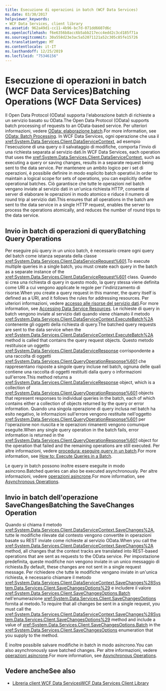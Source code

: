 ```yaml
---
title: Esecuzione di operazioni in batch (WCF Data Services)
ms.date: 03/30/2017
helpviewer_keywords:
- WCF Data Services, client library
ms.assetid: 962a49d1-cc11-4b96-bc7d-071dd6607d6c
ms.openlocfilehash: f6e6356b8acc6b5abb217ecc4edd2c3cd185f71a
ms.sourcegitcommit: 30a558d23e3ac5a52071121a52c305c85fe15726
ms.translationtype: MT
ms.contentlocale: it-IT
ms.lasthandoff: 12/25/2019
ms.locfileid: "75346156"
---
```

# <a name="batching-operations-wcf-data-services"></a><span data-ttu-id="cbba9-102">Esecuzione di operazioni in batch (WCF Data Services)</span><span class="sxs-lookup"><span data-stu-id="cbba9-102">Batching Operations (WCF Data Services)</span></span>
<span data-ttu-id="cbba9-103">Il Open Data Protocol (OData) supporta l'elaborazione batch di richieste a un servizio basato su OData.</span><span class="sxs-lookup"><span data-stu-id="cbba9-103">The Open Data Protocol (OData) supports batch processing of requests to an OData-based service.</span></span> <span data-ttu-id="cbba9-104">Per ulteriori informazioni, vedere [OData: elaborazione batch](https://www.odata.org/documentation/odata-version-2-0/batch-processing/).</span><span class="sxs-lookup"><span data-stu-id="cbba9-104">For more information, see [OData: Batch Processing](https://www.odata.org/documentation/odata-version-2-0/batch-processing/).</span></span> <span data-ttu-id="cbba9-105">In WCF Data Services, ogni operazione che usa il <xref:System.Data.Services.Client.DataServiceContext>, ad esempio l'esecuzione di una query o il salvataggio di modifiche, comporta l'invio di una richiesta separata al servizio dati.</span><span class="sxs-lookup"><span data-stu-id="cbba9-105">In WCF Data Services, each operation that uses the <xref:System.Data.Services.Client.DataServiceContext>, such as executing a query or saving changes, results in a separate request being sent to the data service.</span></span> <span data-ttu-id="cbba9-106">Per mantenere un ambito logico per i set di operazioni, è possibile definire in modo esplicito batch operativi.</span><span class="sxs-lookup"><span data-stu-id="cbba9-106">In order to maintain a logical scope for sets of operations, you can explicitly define operational batches.</span></span> <span data-ttu-id="cbba9-107">Ciò garantisce che tutte le operazioni nel batch vengano inviate al servizio dati in un'unica richiesta HTTP, consente al server di elaborare le operazioni in modo atomico e riduce il numero di round trip al servizio dati.</span><span class="sxs-lookup"><span data-stu-id="cbba9-107">This ensures that all operations in the batch are sent to the data service in a single HTTP request, enables the server to process the operations atomically, and reduces the number of round trips to the data service.</span></span>  
  
## <a name="batching-query-operations"></a><span data-ttu-id="cbba9-108">Invio in batch di operazioni di query</span><span class="sxs-lookup"><span data-stu-id="cbba9-108">Batching Query Operations</span></span>  
 <span data-ttu-id="cbba9-109">Per eseguire più query in un unico batch, è necessario creare ogni query del batch come istanza separata della classe <xref:System.Data.Services.Client.DataServiceRequest%601>.</span><span class="sxs-lookup"><span data-stu-id="cbba9-109">To execute multiple queries in a single batch, you must create each query in the batch as a separate instance of the <xref:System.Data.Services.Client.DataServiceRequest%601> class.</span></span> <span data-ttu-id="cbba9-110">Quando si crea una richiesta di query in questo modo, la query stessa viene definita come URI a cui vengono applicate le regole per l'indirizzamento di risorse.</span><span class="sxs-lookup"><span data-stu-id="cbba9-110">When you create a query request in this manner, the query itself is defined as a URI, and it follows the rules for addressing resources.</span></span> <span data-ttu-id="cbba9-111">Per ulteriori informazioni, vedere [accesso alle risorse del servizio dati](accessing-data-service-resources-wcf-data-services.md).</span><span class="sxs-lookup"><span data-stu-id="cbba9-111">For more information, see [Accessing Data Service Resources](accessing-data-service-resources-wcf-data-services.md).</span></span> <span data-ttu-id="cbba9-112">Le richieste di query in batch vengono inviate al servizio dati quando viene chiamato il metodo <xref:System.Data.Services.Client.DataServiceContext.ExecuteBatch%2A> contenente gli oggetti della richiesta di query.</span><span class="sxs-lookup"><span data-stu-id="cbba9-112">The batched query requests are sent to the data service when the <xref:System.Data.Services.Client.DataServiceContext.ExecuteBatch%2A> method is called that contains the query request objects.</span></span> <span data-ttu-id="cbba9-113">Questo metodo restituisce un oggetto <xref:System.Data.Services.Client.DataServiceResponse> corrispondente a una raccolta di oggetti <xref:System.Data.Services.Client.QueryOperationResponse%601> che rappresentano risposte a singole query incluse nel batch, ognuna delle quali contiene una raccolta di oggetti restituiti dalla query o informazioni sull'errore.</span><span class="sxs-lookup"><span data-stu-id="cbba9-113">This method returns a <xref:System.Data.Services.Client.DataServiceResponse> object, which is a collection of <xref:System.Data.Services.Client.QueryOperationResponse%601> objects that represent responses to individual queries in the batch, each of which contains either a collection of objects returned by the query or error information.</span></span> <span data-ttu-id="cbba9-114">Quando una singola operazione di query inclusa nel batch ha esito negativo, le informazioni sull'errore vengono restituite nell'oggetto <xref:System.Data.Services.Client.QueryOperationResponse%601> per l'operazione non riuscita e le operazioni rimanenti vengono comunque eseguite.</span><span class="sxs-lookup"><span data-stu-id="cbba9-114">When any single query operation in the batch fails, error information is returned in the <xref:System.Data.Services.Client.QueryOperationResponse%601> object for the operation that failed and the remaining operations are still executed.</span></span> <span data-ttu-id="cbba9-115">Per altre informazioni, vedere [procedura: eseguire query in un batch](how-to-execute-queries-in-a-batch-wcf-data-services.md).</span><span class="sxs-lookup"><span data-stu-id="cbba9-115">For more information, see [How to: Execute Queries in a Batch](how-to-execute-queries-in-a-batch-wcf-data-services.md).</span></span>  
  
 <span data-ttu-id="cbba9-116">Le query in batch possono inoltre essere eseguite in modo asincrono.</span><span class="sxs-lookup"><span data-stu-id="cbba9-116">Batched queries can also be executed asynchronously.</span></span> <span data-ttu-id="cbba9-117">Per altre informazioni, vedere [operazioni asincrone](asynchronous-operations-wcf-data-services.md).</span><span class="sxs-lookup"><span data-stu-id="cbba9-117">For more information, see [Asynchronous Operations](asynchronous-operations-wcf-data-services.md).</span></span>  
  
## <a name="batching-the-savechanges-operation"></a><span data-ttu-id="cbba9-118">Invio in batch dell'operazione SaveChanges</span><span class="sxs-lookup"><span data-stu-id="cbba9-118">Batching the SaveChanges Operation</span></span>  
 <span data-ttu-id="cbba9-119">Quando si chiama il metodo <xref:System.Data.Services.Client.DataServiceContext.SaveChanges%2A>, tutte le modifiche rilevate dal contesto vengono convertite in operazioni basate su REST inviate come richieste al servizio OData.</span><span class="sxs-lookup"><span data-stu-id="cbba9-119">When you call the <xref:System.Data.Services.Client.DataServiceContext.SaveChanges%2A> method, all changes that the context tracks are translated into REST-based operations that are sent as requests to the OData service.</span></span> <span data-ttu-id="cbba9-120">Per impostazione predefinita, queste modifiche non vengono inviate in un unico messaggio di richiesta.</span><span class="sxs-lookup"><span data-stu-id="cbba9-120">By default, these changes are not sent in a single request message.</span></span> <span data-ttu-id="cbba9-121">Per richiedere che tutte le modifiche vengano inviate in un'unica richiesta, è necessario chiamare il metodo <xref:System.Data.Services.Client.DataServiceContext.SaveChanges%28System.Data.Services.Client.SaveChangesOptions%29> e includere il valore <xref:System.Data.Services.Client.SaveChangesOptions.Batch> nell'enumerazione <xref:System.Data.Services.Client.SaveChangesOptions> fornita al metodo.</span><span class="sxs-lookup"><span data-stu-id="cbba9-121">To require that all changes be sent in a single request, you must call the <xref:System.Data.Services.Client.DataServiceContext.SaveChanges%28System.Data.Services.Client.SaveChangesOptions%29> method and include a value of <xref:System.Data.Services.Client.SaveChangesOptions.Batch> in the <xref:System.Data.Services.Client.SaveChangesOptions> enumeration that you supply to the method.</span></span>  
  
 <span data-ttu-id="cbba9-122">È inoltre possibile salvare modifiche in batch in modo asincrono.</span><span class="sxs-lookup"><span data-stu-id="cbba9-122">You can also asynchronously save batched changes.</span></span> <span data-ttu-id="cbba9-123">Per altre informazioni, vedere [operazioni asincrone](asynchronous-operations-wcf-data-services.md).</span><span class="sxs-lookup"><span data-stu-id="cbba9-123">For more information, see [Asynchronous Operations](asynchronous-operations-wcf-data-services.md).</span></span>  
  
## <a name="see-also"></a><span data-ttu-id="cbba9-124">Vedere anche</span><span class="sxs-lookup"><span data-stu-id="cbba9-124">See also</span></span>

- [<span data-ttu-id="cbba9-125">Libreria client WCF Data Services</span><span class="sxs-lookup"><span data-stu-id="cbba9-125">WCF Data Services Client Library</span></span>](wcf-data-services-client-library.md)
